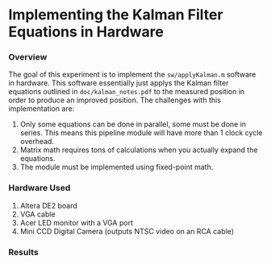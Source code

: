 # Implementing the Kalman Filter Equations in Hardware
### Overview
The goal of this experiment is to implement the `sw/applyKalman.m` software in hardware. This software essentially just applys the Kalman filter equations outlined in `doc/kalman_notes.pdf` to the measured position in order to produce an improved position. The challenges with this implementation are:

1. Only some equations can be done in parallel, some must be done in series. This means this pipeline module will have more than 1 clock cycle overhead.
2. Matrix math requires tons of calculations when you actually expand the equations.
3. The module must be implemented using fixed-point math.

### Hardware Used
1.  Altera DE2 board
2.  VGA cable
3.  Acer LED monitor with a VGA port
4.  Mini CCD Digital Camera (outputs NTSC video on an RCA cable)


### Results

